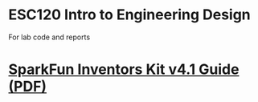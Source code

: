 # ESC120 Intro to Engineering Design
For lab code and reports

# [SparkFun Inventors Kit v4.1 Guide (PDF)](https://github.com/sparkfun/SIK_Guide/raw/master/English/SIK%20v4.1%20Book%202019%20WEB.pdf)

